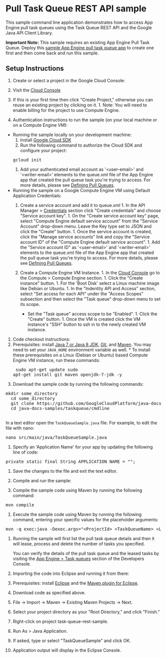 # Pull Task Queue REST API sample
This sample command line application demonstrates how to access App Engine pull task queues using the Task
Queue REST API and the Google Java API Client Library.

<strong>Important Note:</strong> This sample requires an existing App Engine Pull Task Queue. 
Deploy this 
[sample App Engine pull task queue app](https://github.com/GoogleCloudPlatform/java-docs-samples/tree/master/appengine/taskqueue/pull) 
to create one first and then come back and run this sample.

## Setup Instructions
1. Create or select a project in the Google Cloud Console:
  1. Visit the [Cloud Console][2]
  1. If this is your first time then click "Create Project," otherwise you can
reuse an existing project by clicking on it.
    1. Note: You will need to enable billing for the project to use Compute
    Engine.

1. Authentication instructions to run the sample (on your local machine or on a Compute Engine VM):
  * Running the sample locally on your development machine:
      1. Install [Google Cloud SDK](https://cloud.google.com/sdk/)
      1. Run the following command to authorize the Cloud SDK and configure your project:
      <pre>gcloud init</pre>
      1. Add your authenticated email account as '&lt;user-email&gt;' and '&lt;writer-email&gt;' elements to the queue.xml 
      file of the App Engine app that created the pull queue task you're trying to access. For more details, please see 
      [Defining Pull Queues](https://cloud.google.com/appengine/docs/java/taskqueue/overview-pull#Java_Defining_pull_queues).
  * Running the sample on a Google Compute Engine VM using Default Application Credentials:
      1. Create a service account and add it to queue.xml
        1. In the API Manager > [Credentials](https://pantheon.corp.google.com/apis/credentials)
        section click "Create credentials" and choose "Service account key".
        1. On the "Create service account key" page, select "Compute Engine default service account" from the "Service Account" drop-down menu. Leave the Key type set to JSON and click the "Create" button.
        1. Once the service account is created, click the "Manage service accounts" link and copy the "Service account ID" of the "Compute Engine default service account".
        1.  Add the "Service account ID" as '&lt;user-email&gt;' and '&lt;writer-email&gt;' elements to the queue.xml file of the 
        App Engine app that created the pull queue task you're trying to access. For more details, please see 
        [Defining Pull Queues](https://cloud.google.com/appengine/docs/java/taskqueue/overview-pull#Java_Defining_pull_queues). 

      1. Create a Compute Engine VM Instance.
        1. In the [Cloud Console](https://console.cloud.google.com/project)
      go to the Compute > Compute Engine section.
        1. Click the "Create instance" button.
        1. For the 'Boot Disk' select a Linux machine image like Debian or Ubuntu.
        1.  In the "Indentity API and Access" section, select "Set access for each API" under the "Access Scopes" subsection and then select the
        "Task queue" drop-down menu to set its scope.
          *  Set the "Task queue" access scope to be "Enabled".
        1. Click the "Create" button.
        1. Once the VM is created click the VM instance's "SSH" button to ssh in to the newly created VM instance.

1. Code checkout instructions:
  1. Prerequisites: install [Java 7 or Java 8 JDK][1], [Git][3], and [Maven][4].
You may need to set your `JAVA_HOME` environment variable as well.
    * To install these prerequisites on a Linux (Debian or Ubuntu) based Compute Engine VM
    instance, run these commands:
    <pre>
    sudo apt-get update
    sudo apt-get install git maven openjdk-7-jdk -y
    </pre>
  1. Download the sample code by running the following commands:
  <pre>mkdir some_directory
  cd some_directory
  git clone https://github.com/GoogleCloudPlatform/java-docs-samples.git
  cd java-docs-samples/taskqueue/cmdline
  </pre>
  In a text editor open the `TaskQueueSample.java` file. For example, to edit the file with nano:
  <pre>nano src/main/java/TaskQueueSample.java</pre>

  1. Specify an 'Application Name' for your app by updating the following line of code:
  <pre>private static final String APPLICATION_NAME = "";</pre>
  1. Save the changes to the file and exit the text editor.

1. Compile and run the sample:
  1. Compile the sample code using Maven by running the following command:
  <pre>mvn compile</pre>
  1. Execute the sample code using Maven by running the following command,
  entering your specific values for the placeholder arguments:
  <pre>mvn -q exec:java -Dexec.args="&lt;ProjectId&gt; &lt;TaskQueueName&gt; &lt;LeaseSeconds&gt; &lt;NumberOfTasksToLease&gt;"</pre>
  1. Running the sample will first list the pull task queue details and then it will lease, process and delete the number of tasks you specified.

      You can verify the details of the pull task queue and the leased tasks by visiting the [App Engine > Task queues](https://pantheon.corp.google.com/appengine/taskqueues) 
      section of the Developers Console.
1. Importing the code into Eclipse and running it from there:
  1. Prerequisites: install [Eclipse][5] and the [Maven plugin for Eclipse][6].
  1. Download code as specified above.
  1. File -> Import -> Maven -> Existing Maven Projects -> Next.
  1. Select your project directory as your "Root Directory," and click "Finish."
  1. Right-click on project task-queue-rest-sample.
  1. Run As > Java Application.
  1. If asked, type or select "TaskQueueSample" and click OK.
  1. Application output will display in the Eclipse Console.

[1]: http://java.com/en/download/faq/develop.xml
[2]: https://console.cloud.google.com/project
[3]: http://git-scm.com/downloads
[4]: http://maven.apache.org/download.html
[5]: http://www.eclipse.org/downloads/
[6]: http://download.eclipse.org/technology/m2e/releases/

